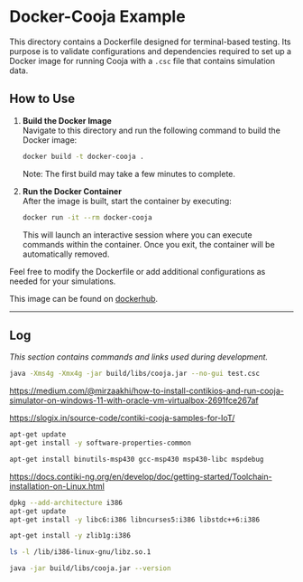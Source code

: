 # Docker-Cooja Example

This directory contains a Dockerfile designed for terminal-based testing. Its purpose is to validate configurations and dependencies required to set up a Docker image for running Cooja with a `.csc` file that contains simulation data.

## How to Use

1. **Build the Docker Image**  
   Navigate to this directory and run the following command to build the Docker image:

   ```sh
   docker build -t docker-cooja .
   ```

   Note: The first build may take a few minutes to complete.

2. **Run the Docker Container**  
   After the image is built, start the container by executing:

   ```sh
   docker run -it --rm docker-cooja
   ```

   This will launch an interactive session where you can execute commands within the container. Once you exit, the container will be automatically removed.

Feel free to modify the Dockerfile or add additional configurations as needed for your simulations.

This image can be found on [dockerhub](https://hub.docker.com/r/juniocesarferreira/docker-cooja).

---

## Log

*This section contains commands and links used during development.*

```sh
java -Xms4g -Xmx4g -jar build/libs/cooja.jar --no-gui test.csc
```

https://medium.com/@mirzaakhi/how-to-install-contikios-and-run-cooja-simulator-on-windows-11-with-oracle-vm-virtualbox-2691fce267af

https://slogix.in/source-code/contiki-cooja-samples-for-IoT/

```sh
apt-get update
apt-get install -y software-properties-common
```

```sh
apt-get install binutils-msp430 gcc-msp430 msp430-libc mspdebug
```

https://docs.contiki-ng.org/en/develop/doc/getting-started/Toolchain-installation-on-Linux.html

```sh
dpkg --add-architecture i386
apt-get update
apt-get install -y libc6:i386 libncurses5:i386 libstdc++6:i386
```

```sh
apt-get install -y zlib1g:i386
```

```sh
ls -l /lib/i386-linux-gnu/libz.so.1
```

```sh
java -jar build/libs/cooja.jar --version
```